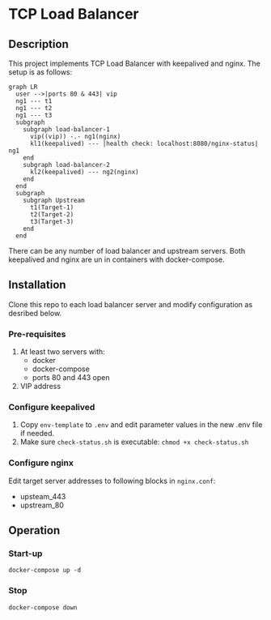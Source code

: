# TCP Load Balancer

## Description

This project implements TCP Load Balancer with keepalived and nginx. The setup is as follows:

```mermaid
graph LR
  user -->|ports 80 & 443| vip
  ng1 --- t1
  ng1 --- t2
  ng1 --- t3
  subgraph 
    subgraph load-balancer-1
      vip((vip)) -.- ng1(nginx)
      kl1(keepalived) --- |health check: localhost:8080/nginx-status| ng1 
    end
    subgraph load-balancer-2
      kl2(keepalived) --- ng2(nginx)
    end
  end
  subgraph 
    subgraph Upstream
      t1(Target-1)  
      t2(Target-2)  
      t3(Target-3)  
    end
  end
```

There can be any number of load balancer and upstream servers. Both keepalived and nginx are un in containers with docker-compose.

## Installation

Clone this repo to each load balancer server and modify configuration as desribed below.

### Pre-requisites

1. At least two servers with:
   * docker
   * docker-compose
   * ports 80 and 443 open
2. VIP address

### Configure keepalived

1. Copy `env-template` to `.env` and edit parameter values in the new .env file if needed.
2. Make sure `check-status.sh` is executable: `chmod +x check-status.sh` 

### Configure nginx

Edit target server addresses to following blocks in `nginx.conf`:

* upsteam_443
* upstream_80

## Operation

### Start-up

`docker-compose up -d`

### Stop

`docker-compose down`
